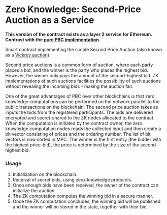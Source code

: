 # Zero Knowledge: Second-Price Auction as a Service

**This version of the contract exists as a layer 2 service for Ethereum.
Contrast with the [pure PBC implementation](../zk-second-price-auction).**

Smart contract implementing the simple Second Price Auction (also known as a [Vickrey auction](https://en.wikipedia.org/wiki/Vickrey_auction)).

Second price auctions is a common form of auction, where each party places a bid, and the
winner is the party who places the highest bid. However, the winner only pays the amount of the
second-highest bid.
ZK implementations of such auctions facilities the possibility of such
auctions without revealing the incoming bids - making the auction fair.

One of the great advantages of PBC over other blockchains is that zero knowledge computations can be performed on the
network parallel to the public transactions on the blockchain. The second price auction takes as inputs the bids from
the registered participants. The bids are delivered encrypted and secret-shared to the ZK nodes allocated to the contract.
When the computation is initiated by the contract owner, the zero knowledge computation nodes reads the collected input
and then create a bit vector consisting of prices and the ordering number. The list of bit vectors is now sorted in MPC.
The winner is the first entry (the bidder with the highest price-bid),
the price is determined by the size of the second-highest bid.

### Usage

1. Initialization on the blockchain.
2. Receival of secret bids, using zero-knowledge protocols.
3. Once enough bids have been received, the owner of the contract can initialize the auction.
4. The ZK computation computes the winning bid in a secure manner.
5. Once the ZK computation concludes, the winning bid will be published and the winner will be
   stored in the state, together with their bid.
